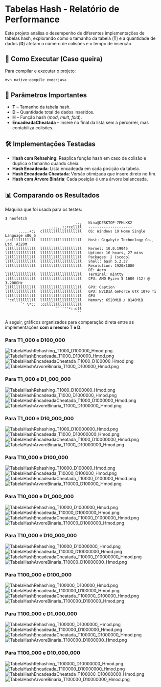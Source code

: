 # Tabelas Hash - Relatório de Performance
Este projeto analisa o desempenho de diferentes implementações de tabelas hash, explorando como o tamanho da tabela (**T**) e a quantidade de dados (**D**) afetam o número de colisões e o tempo de inserção.

## 🧪 Como Executar (Caso queira)

Para compilar e executar o projeto:

```bash
mvn native:compile exec:java
```

## 🧩 Parâmetros Importantes

* **T** – Tamanho da tabela hash.
* **D** – Quantidade total de dados inseridos.
* **H** – Função hash (*mod*, *mult*, *fold*).
* **EncadeadaCheatada** – Insere no final da lista sem a percorrer, mas contabiliza colisões.

## 🛠️ Implementações Testadas

* **Hash com Rehashing**: Reaplica função hash em caso de colisão e duplica o tamanho quando cheia.
* **Hash Encadeada**: Lista encadeada em cada posição da tabela.
* **Hash Encadeada Cheatada**: Versão otimizada que insere direto no fim.
* **Hash com Árvore Binária**: Cada posição é uma árvore balanceada.

## 📊 Comparando os Resultados


Maquina que foi usada para os testes:

```
$ neofetch
                                ..,   Nina@DESKTOP-7FHLKK2
                    ....,,:;+ccllll   --------------------
      ...,,+:;  cllllllllllllllllll   OS: Windows 10 Home Single Language x86_6
,cclllllllllll  lllllllllllllllllll   Host: Gigabyte Technology Co., Ltd. A320M
llllllllllllll  lllllllllllllllllll   Kernel: 10.0.19045
llllllllllllll  lllllllllllllllllll   Uptime: 16 hours, 27 mins
llllllllllllll  lllllllllllllllllll   Packages: 2 (scoop)
llllllllllllll  lllllllllllllllllll   Shell: bash 5.2.37
llllllllllllll  lllllllllllllllllll   Resolution: 1920x1080
                                      DE: Aero
llllllllllllll  lllllllllllllllllll   Terminal: mintty
llllllllllllll  lllllllllllllllllll   CPU: AMD Ryzen 5 1600 (12) @ 3.200GHz
llllllllllllll  lllllllllllllllllll   GPU: Caption
llllllllllllll  lllllllllllllllllll   GPU: NVIDIA GeForce GTX 1070 Ti
llllllllllllll  lllllllllllllllllll   GPU
`'ccllllllllll  lllllllllllllllllll   Memory: 6520MiB / 8140MiB
       `' \*::  :ccllllllllllllllll
                       ````''*::cll
                                 ``
```

A seguir, gráficos organizados para comparação direta entre as implementações **com o mesmo T e D**.

### Para T1_000 e D100_000

![TabelaHashRehashing\_T1000\_D100000\_Hmod.png](graphs/TabelaHashRehashing_T1000_D100000_Hmod.png)
![TabelaHashEncadeada\_T1000\_D100000\_Hmod.png](graphs/TabelaHashEncadeada_T1000_D100000_Hmod.png)
![TabelaHashEncadeadaCheatada\_T1000\_D100000\_Hmod.png](graphs/TabelaHashEncadeadaCheatada_T1000_D100000_Hmod.png)
![TabelaHashArvoreBinaria\_T1000\_D100000\_Hmod.png](graphs/TabelaHashArvoreBinaria_T1000_D100000_Hmod.png)

### Para T1_000 e D1_000_000

![TabelaHashRehashing\_T1000\_D1000000\_Hmod.png](graphs/TabelaHashRehashing_T1000_D1000000_Hmod.png)
![TabelaHashEncadeada\_T1000\_D1000000\_Hmod.png](graphs/TabelaHashEncadeada_T1000_D1000000_Hmod.png)
![TabelaHashEncadeadaCheatada\_T1000\_D1000000\_Hmod.png](graphs/TabelaHashEncadeadaCheatada_T1000_D1000000_Hmod.png)
![TabelaHashArvoreBinaria\_T1000\_D1000000\_Hmod.png](graphs/TabelaHashArvoreBinaria_T1000_D1000000_Hmod.png)

### Para T1_000 e D10_000_000

![TabelaHashRehashing\_T1000\_D10000000\_Hmod.png](graphs/TabelaHashRehashing_T1000_D10000000_Hmod.png)
![TabelaHashEncadeada\_T1000\_D10000000\_Hmod.png](graphs/TabelaHashEncadeada_T1000_D10000000_Hmod.png)
![TabelaHashEncadeadaCheatada\_T1000\_D10000000\_Hmod.png](graphs/TabelaHashEncadeadaCheatada_T1000_D10000000_Hmod.png)
![TabelaHashArvoreBinaria\_T1000\_D10000000\_Hmod.png](graphs/TabelaHashArvoreBinaria_T1000_D10000000_Hmod.png)

### Para T10_000 e D100_000

![TabelaHashRehashing\_T10000\_D100000\_Hmod.png](graphs/TabelaHashRehashing_T10000_D100000_Hmod.png)
![TabelaHashEncadeada\_T10000\_D100000\_Hmod.png](graphs/TabelaHashEncadeada_T10000_D100000_Hmod.png)
![TabelaHashEncadeadaCheatada\_T10000\_D100000\_Hmod.png](graphs/TabelaHashEncadeadaCheatada_T10000_D100000_Hmod.png)
![TabelaHashArvoreBinaria\_T10000\_D100000\_Hmod.png](graphs/TabelaHashArvoreBinaria_T10000_D100000_Hmod.png)

### Para T10_000 e D1_000_000

![TabelaHashRehashing\_T10000\_D1000000\_Hmod.png](graphs/TabelaHashRehashing_T10000_D1000000_Hmod.png)
![TabelaHashEncadeada\_T10000\_D1000000\_Hmod.png](graphs/TabelaHashEncadeada_T10000_D1000000_Hmod.png)
![TabelaHashEncadeadaCheatada\_T10000\_D1000000\_Hmod.png](graphs/TabelaHashEncadeadaCheatada_T10000_D1000000_Hmod.png)
![TabelaHashArvoreBinaria\_T10000\_D1000000\_Hmod.png](graphs/TabelaHashArvoreBinaria_T10000_D1000000_Hmod.png)

### Para T10_000 e D10_000_000

![TabelaHashRehashing\_T10000\_D10000000\_Hmod.png](graphs/TabelaHashRehashing_T10000_D10000000_Hmod.png)
![TabelaHashEncadeada\_T10000\_D10000000\_Hmod.png](graphs/TabelaHashEncadeada_T10000_D10000000_Hmod.png)
![TabelaHashEncadeadaCheatada\_T10000\_D10000000\_Hmod.png](graphs/TabelaHashEncadeadaCheatada_T10000_D10000000_Hmod.png)
![TabelaHashArvoreBinaria\_T10000\_D10000000\_Hmod.png](graphs/TabelaHashArvoreBinaria_T10000_D10000000_Hmod.png)

### Para T100_000 e D100_000

![TabelaHashRehashing\_T100000\_D100000\_Hmod.png](graphs/TabelaHashRehashing_T100000_D100000_Hmod.png)
![TabelaHashEncadeada\_T100000\_D100000\_Hmod.png](graphs/TabelaHashEncadeada_T100000_D100000_Hmod.png)
![TabelaHashEncadeadaCheatada\_T100000\_D100000\_Hmod.png](graphs/TabelaHashEncadeadaCheatada_T100000_D100000_Hmod.png)
![TabelaHashArvoreBinaria\_T100000\_D100000\_Hmod.png](graphs/TabelaHashArvoreBinaria_T100000_D100000_Hmod.png)

### Para T100_000 e D1_000_000

![TabelaHashRehashing\_T100000\_D1000000\_Hmod.png](graphs/TabelaHashRehashing_T100000_D1000000_Hmod.png)
![TabelaHashEncadeada\_T100000\_D1000000\_Hmod.png](graphs/TabelaHashEncadeada_T100000_D1000000_Hmod.png)
![TabelaHashEncadeadaCheatada\_T100000\_D1000000\_Hmod.png](graphs/TabelaHashEncadeadaCheatada_T100000_D1000000_Hmod.png)
![TabelaHashArvoreBinaria\_T100000\_D1000000\_Hmod.png](graphs/TabelaHashArvoreBinaria_T100000_D1000000_Hmod.png)

### Para T100_000 e D10_000_000

![TabelaHashRehashing\_T100000\_D10000000\_Hmod.png](graphs/TabelaHashRehashing_T100000_D10000000_Hmod.png)
![TabelaHashEncadeada\_T100000\_D10000000\_Hmod.png](graphs/TabelaHashEncadeada_T100000_D10000000_Hmod.png)
![TabelaHashEncadeadaCheatada\_T100000\_D10000000\_Hmod.png](graphs/TabelaHashEncadeadaCheatada_T100000_D10000000_Hmod.png)
![TabelaHashArvoreBinaria\_T100000\_D10000000\_Hmod.png](graphs/TabelaHashArvoreBinaria_T100000_D10000000_Hmod.png)


